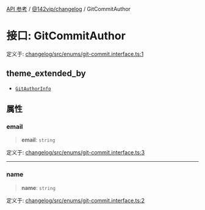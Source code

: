 [API 参考](../../../index.md) / [@142vip/changelog](../index.md) / GitCommitAuthor

# 接口: GitCommitAuthor

定义于: [changelog/src/enums/git-commit.interface.ts:1](https://github.com/142vip/core-x/blob/67692efe75f30bef8a4893bf3d01dbe094be97e2/packages/changelog/src/enums/git-commit.interface.ts#L1)

## theme_extended_by

- [`GitAuthorInfo`](GitAuthorInfo.md)

## 属性

### email

> **email**: `string`

定义于: [changelog/src/enums/git-commit.interface.ts:3](https://github.com/142vip/core-x/blob/67692efe75f30bef8a4893bf3d01dbe094be97e2/packages/changelog/src/enums/git-commit.interface.ts#L3)

***

### name

> **name**: `string`

定义于: [changelog/src/enums/git-commit.interface.ts:2](https://github.com/142vip/core-x/blob/67692efe75f30bef8a4893bf3d01dbe094be97e2/packages/changelog/src/enums/git-commit.interface.ts#L2)
